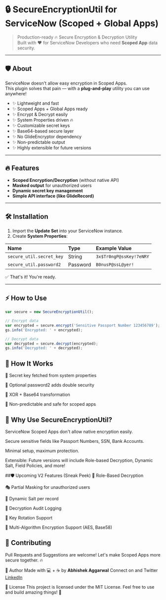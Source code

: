 # 🔒 SecureEncryptionUtil for ServiceNow (Scoped + Global Apps)

> Production-ready 🔥 Secure Encryption & Decryption Utility  
> Built with ❤️ for ServiceNow Developers who need **Scoped App** data security.

---

## 🛡️ About

ServiceNow doesn't allow easy encryption in Scoped Apps.  
This plugin solves that pain — with a **plug-and-play** utility you can use anywhere!

- ✨ Lightweight and fast
- ✨ Scoped Apps + Global Apps ready
- ✨ Encrypt & Decrypt easily
- ✨ System Properties driven 🔥
- ✨ Customizable secret keys
- ✨ Base64-based secure layer
- ✨ No GlideEncryptor dependency
- ✨ Non-predictable output
- ✨ Highly extensible for future versions

---

## 🔥 Features

- **Scoped Encryption/Decryption** (without native API)
- **Masked output** for unauthorized users
- **Dynamic secret key management**
- **Simple API interface (like GlideRecord)**

---

## 🛠️ Installation

1. Import the **Update Set** into your ServiceNow instance.
2. Create **System Properties**:
   
| Name | Type | Example Value |
|:-----|:-----|:--------------|
| `secure_util.secret_key` | String | `3x$Tr0ngP@ssKey!7eNRY` |
| `secure_util.password2` | Password | `B0nusP@ssL@yer!` |

✅ That's it! You're ready.

---

## ⚡ How to Use

```javascript
var secure = new SecureEncryptionUtil();

// Encrypt data
var encrypted = secure.encrypt('Sensitive Passport Number 123456789');
gs.info('Encrypted: ' + encrypted);

// Decrypt data
var decrypted = secure.decrypt(encrypted);
gs.info('Decrypted: ' + decrypted);

```

## 🧠 How It Works

🔑 Secret key fetched from system properties

🧂 Optional password2 adds double security

🔄 XOR + Base64 transformation

🔁 Non-predictable and safe for scoped apps

## 🌟 Why Use SecureEncryptionUtil?

ServiceNow Scoped Apps don't allow native encryption easily.

Secure sensitive fields like Passport Numbers, SSN, Bank Accounts.

Minimal setup, maximum protection.

Extensible: Future versions will include Role-based Decryption, Dynamic Salt, Field Policies, and more!

##🛡️ Upcoming V2 Features (Sneak Peek)
🎯 Role-Based Decryption

🎭 Partial Masking for unauthorized users

🧂 Dynamic Salt per record

📝 Decryption Audit Logging

🔄 Key Rotation Support

🧠 Multi-Algorithm Encryption Support (AES, Base58)

## 🤝 Contributing
Pull Requests and Suggestions are welcome!
Let's make Scoped Apps more secure together. 🔥

📢 Author
Made with 💻 + ☕ by <b>Abhishek Aggarwal</b>
Connect on  and Twitter <a href=">www.linkedin.com/in/abhishek-aggarwal-179085192">LinkedIn</a>

📜 License
This project is licensed under the MIT License.
Feel free to use and build amazing things! 🚀
